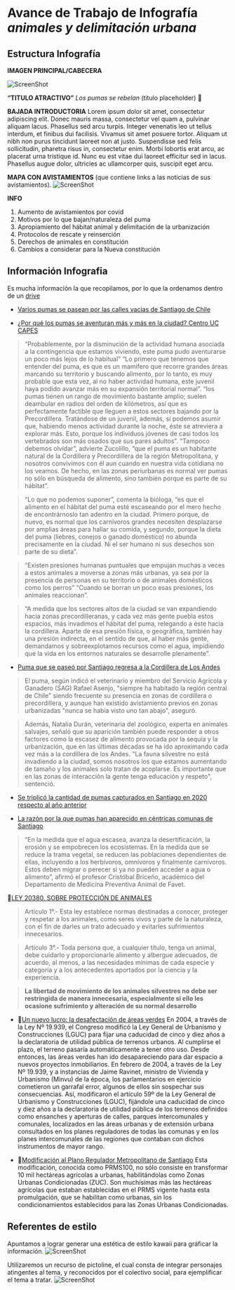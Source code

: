 # Avance de Trabajo de Infografía *animales y delimitación urbana*
## Estructura Infografía

**IMAGEN PRINCIPAL/CABECERA**

![ScreenShot](https://raw.githubusercontent.com/KugaGraphic/Avance-nov2/gh-pages/images/img1.png)

**“TITULO ATRACTIVO”**
*Los pumas se rebelan* (titulo placeholder) :tiger2:

**BAJADA INTRODUCTORIA**
Lorem ipsum dolor sit amet, consectetur adipiscing elit. Donec mauris massa, consectetur vel quam a, pulvinar aliquam lacus. Phasellus sed arcu turpis. Integer venenatis leo ut tellus interdum, et finibus dui facilisis. Vivamus sit amet posuere tortor. Aliquam ut nibh non purus tincidunt laoreet non at justo. Suspendisse sed felis sollicitudin, pharetra risus in, consectetur enim. Morbi lobortis erat arcu, ac placerat urna tristique id. Nunc eu est vitae dui laoreet efficitur sed in lacus. Phasellus augue dolor, ultricies ac ullamcorper quis, suscipit eget arcu.

**MAPA CON AVISTAMIENTOS**
(que contiene links a las noticias de sus avistamientos).
![ScreenShot](https://raw.githubusercontent.com/KugaGraphic/Avance-nov2/gh-pages/images/map.png)

**INFO**
1. Aumento de avistamientos por covid
2. Motivos por lo que bajan/naturaleza del puma
3. Apropiamiento del hábitat animal y delimitación de la urbanización
4. Protocolos de rescate y reinserción
5. Derechos de animales en constitución
6. Cambios a considerar para la Nueva constitución

## Información Infografia
Es mucha información la que recopilamos, por lo que la ordenamos dentro de un [drive](https://docs.google.com/document/d/1reXo6DDKXzos1mNe5oxarAWx1qf50OM49suVUDWXtjg/edit?usp=sharing)


- [Varios pumas se pasean por las calles vacias de Santiago de Chile](https://www.lavanguardia.com/cribeo/fauna/20200403/48281739203/varios-pumas-pasean-por-calles-vacias-santiago-chile-confinamiento-coronavirus.html)

- [¿Por qué los pumas se aventuran más y más en la ciudad? Centro UC CAPES](http://www.capes.cl/2020/03/por-que-los-pumas-se-aventuran-mas-y-mas-en-la-ciudad/)

>“Probablemente, por la disminución de la actividad humana asociada a la contingencia que estamos viviendo, este puma pudo aventurarse un poco más lejos de lo habitual” “Lo primero que tenemos que entender del puma, es que es un mamífero que recorre grandes áreas marcando su territorio y buscando alimento, por lo tanto, es muy probable que esta vez, al no haber actividad humana, este juvenil haya podido avanzar más en su expansión territorial normal”.
>“los pumas tienen un rango de movimiento bastante amplio; suelen deambular en radios del orden de kilómetros, así que es perfectamente factible que lleguen a estos sectores bajando por la Precordillera. Tratándose de un juvenil, además, sí podemos asumir que, habiendo menos actividad durante la noche, éste se atreviera a explorar más. Esto, porque los individuos jóvenes de casi todos los vertebrados son más osados que sus pares adultos”.
>“Tampoco debemos olvidar”, advierte Zucolillo, “que el puma es un habitante natural de la Cordillera y Precordillera de la región Metropolitana, y nosotros convivimos con él aun cuando en nuestra vida cotidiana no los veamos. De hecho, en las zonas periurbanas es normal ver pumas no sólo en búsqueda de alimento, sino también porque es parte de su hábitat”.

>“Lo que no podemos suponer”, comenta la bióloga, “es que el alimento en el hábitat del puma esté escaseando por el mero hecho de encontrárnoslo tan adentro en la ciudad. Primero porque, de nuevo, es normal que los carnívoros grandes necesiten desplazarse por amplias áreas para hallar su comida, y segundo, porque la dieta del puma (liebres, conejos o ganado doméstico) no abunda precisamente en la ciudad. Ni el ser humano ni sus desechos son parte de su dieta”.

>“Existen presiones humanas puntuales que empujan muchas a veces a estos animales a moverse a zonas más urbanas, ya sea por la presencia de personas en su territorio o de animales domésticos como los perros” “Cuando se borran un poco esas presiones, los animales reaccionan”.

>“A medida que los sectores altos de la ciudad se van expandiendo hacia zonas precordilleranas, y cada vez más gente puebla estos espacios, más invadimos el hábitat del puma, relegando a éste hacia la cordillera. Aparte de esa presión física, o geográfica, también hay una presión indirecta, en el sentido de que, al haber más gente, demandamos y sobreexplotamos recursos como el agua, impidiendo que la vida en los entornos naturales se desarrolle plenamente”.


- [Puma que se paseó por Santiago regresa a la Cordillera de Los Andes](https://www.elmostrador.cl/generacion-m/2020/03/29/puma-que-se-paseo-por-santiago-regresa-a-la-cordillera-de-los-andes/)

>El puma, según indicó el veterinario y miembro del Servicio Agrícola y Ganadero (SAG) Rafael Asenjo, "siempre ha habitado la región central de Chile" siendo frecuente su presencia en zonas de cordillera o precordillera, y aunque han existido avistamiento previos en zonas urbanizadas "nunca se había visto uno tan abajo", aseguró.

>Además, Natalia Durán, veterinaria del zoológico, experta en animales salvajes, señaló que su aparición también puede responder a otros factores como la escasez de alimento provocada por la sequía y la urbanización, que en las últimas décadas se ha ido aproximando cada vez más a la cordillera de los Andes.
"La fauna silvestre no está invadiendo a la ciudad, somos nosotros los que estamos aumentando de tamaño y los animales solo tratan de acoplarse. Es importante que en las zonas de interacción la gente tenga educación y respeto", sentenció.

- [Se triplicó la cantidad de pumas capturados en Santiago en 2020 respecto al año anterior](https://www.adnradio.cl/ciencia/2020/08/05/se-triplico-la-cantidad-de-pumas-capturados-en-santiago-en-2020-respecto-al-ano-anterior.html)

- [La razón por la que pumas han aparecido en céntricas comunas de Santiago](https://www.24horas.cl/nacional/la-razon-por-la-que-pumas-han-aparecido-en-centricas-comunas-de-santiago-4058544)

>“En la medida que el agua escasea, avanza la desertificación, la erosión y se empobrecen los ecosistemas. En la medida que se reduce la trama vegetal, se reducen las poblaciones dependientes de ellas, incluyendo a los herbívoros, omnívoros y finalmente carnívoros. Estos deben migrar o perecer si ya no pueden acceder a agua o alimento”, afirmó el profesor Cristóbal Briceño, académico del Departamento de Medicina Preventiva Animal de Favet.


:page_with_curl:[LEY 20380. SOBRE PROTECCIÓN DE ANIMALES](http://bcn.cl/2idag) 

>Artículo 1°.- Esta ley establece normas destinadas a conocer, proteger y respetar a los animales, como seres vivos y parte de la naturaleza, con el fin de darles un trato adecuado y evitarles sufrimientos innecesarios.

>Artículo 3°.- Toda persona que, a cualquier título, tenga un animal, debe cuidarlo y proporcionarle alimento y albergue adecuados, de acuerdo, al menos, a las necesidades mínimas de cada especie y categoría y a los antecedentes aportados por la ciencia y la experiencia.

>**La libertad de movimiento de los animales silvestres no debe ser restringida de manera innecesaria, especialmente si ello les ocasione sufrimiento y alteración de su normal desarrollo**

- :page_with_curl:[Un nuevo lucro: la desafectación de áreas verdes](https://www.ciperchile.cl/2013/02/19/un-nuevo-lucro-la-desafectacion-de-areas-verdes/)
En 2004, a través de la Ley Nº 19.939, el Congreso modificó la Ley General de Urbanismo y Construcciones (LGUC) para fijar una caducidad de cinco y diez años a la declaratoria de utilidad pública de terrenos urbanos. Al cumplirse el plazo, el terreno pasaría automáticamente a tener otro uso. Desde entonces, las áreas verdes han ido desapareciendo para dar espacio a nuevos proyectos inmobiliarios. En febrero de 2004, a través de la Ley Nº 19.939, y a instancias de Jaime Ravinet, ministro de Vivienda y Urbanismo (Minvu) de la época, los parlamentarios en ejercicio cometieron un garrafal error, algunos de ellos sin sospechar sus consecuencias. Así, modificaron el artículo 59º de la Ley General de Urbanismo y Construcciones (LGUC), fijándole una caducidad de cinco y diez años a la declaratoria de utilidad pública de los terrenos definidos como ensanches y aperturas de calles, parques intercomunales y comunales, localizados en las áreas urbanas y de extensión urbana consultados en los planes reguladores de todas las comunas y en los planes intercomunales de las regiones que contaban con dichos instrumentos de mayor rango.

- :page_with_curl:[Modificación al Plano Regulador Metropolitano de Santiago](https://www.ciperchile.cl/2014/02/17/aprobacion-del-prms100-y-la-%E2%80%9Ccaptura-del-estado%E2%80%9D-por-el-poder-economico/)
Esta modificación, conocida como PRMS100, no sólo consiste en transformar 10 mil hectáreas agrícolas a urbanas, habilitándolas como Zonas Urbanas Condicionadas (ZUC). Son muchísimas más las hectáreas agrícolas que estaban establecidas en el PRMS vigente hasta esta promulgación, que se habilitan como urbanas, sin los condicionamientos establecidos para las Zonas Urbanas Condicionadas.

## Referentes de estilo
Apuntamos a lograr generar una estética de estilo kawaii para gráficar la información. 
![ScreenShot](https://raw.githubusercontent.com/KugaGraphic/Avance-nov2/gh-pages/images/kawaii.png)

Utilizaremos un recurso de pictoline, el cual consta de integrar personajes atingentes al tema, y reconocidos por el colectivo social, para ejemplificar el tema a tratar.
![ScreenShot](https://raw.githubusercontent.com/KugaGraphic/Avance-nov2/gh-pages/images/Ref1.png)


